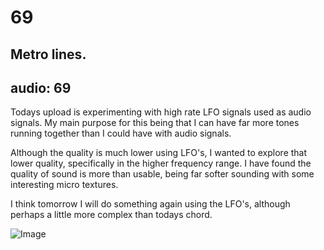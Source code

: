 # 69
## Metro lines.
audio: 69
---
Todays upload is experimenting with high rate LFO signals used as audio signals. My main purpose for this being that I can have far more tones running together than I could have with audio signals. 

Although the quality is much lower using LFO's, I wanted to explore that lower quality, specifically in the higher frequency range. I have found the quality of sound is more than usable, being far softer sounding with some interesting micro textures.

I think tomorrow I will do something again using the LFO's, although perhaps a little more complex than todays chord.

![Image](/assets/img/Snd-69.jpg)